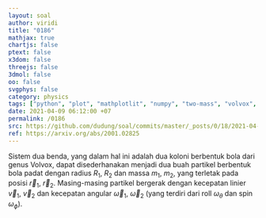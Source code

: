 ```yaml
---
layout: soal
author: viridi
title: "0186"
mathjax: true
chartjs: false
ptext: false
x3dom: false
threejs: false
3dmol: false
oo: false
svgphys: false
category: physics
tags: ["python", "plot", "mathplotlit", "numpy", "two-mass", "volvox", "ellipse", "fi3201", "2020-2"]
date: 2021-04-09 06:12:00 +07
permalink: /0186
src: https://github.com/dudung/soal/commits/master/_posts/0/18/2021-04-09-plot-two-mass-system-0.md
ref: https://arxiv.org/abs/2001.02825
---
```

Sistem dua benda, yang dalam hal ini adalah dua koloni berbentuk bola dari genus Volvox, dapat disederhanakan menjadi dua buah partikel berbentuk bola padat dengan radius $R_1$, $R_2$ dan massa $m_1$, $m_2$, yang terletak pada posisi $\vec{r} _1$, $\vec{r} _2$. Masing-masing partikel bergerak dengan kecepatan linier $\vec{v}_1$, $\vec{v}_2$ dan kecepatan angular $\vec{\omega} _1$,  $\vec{\omega} _2$ (yang terdiri dari roll $\omega _\theta$ dan spin $\omega _\phi$).

